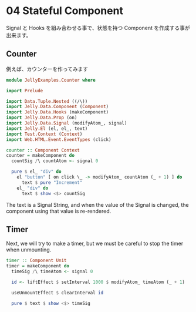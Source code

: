 # 04 Stateful Component

Signal と Hooks を組み合わせる事で、状態を持つ Component を作成する事が出来ます。

## Counter

例えば、カウンターを作ってみます

```purs
module JellyExamples.Counter where

import Prelude

import Data.Tuple.Nested ((/\))
import Jelly.Data.Component (Component)
import Jelly.Data.Hooks (makeComponent)
import Jelly.Data.Prop (on)
import Jelly.Data.Signal (modifyAtom_, signal)
import Jelly.El (el, el_, text)
import Test.Context (Context)
import Web.HTML.Event.EventTypes (click)

counter :: Component Context
counter = makeComponent do
  countSig /\ countAtom <- signal 0

  pure $ el_ "div" do
    el "button" [ on click \_ -> modifyAtom_ countAtom (_ + 1) ] do
      text $ pure "Increment"
    el_ "div" do
      text $ show <$> countSig
```

The text is a Signal String, and when the value of the Signal is changed, the component using that value is re-rendered.

## Timer

Next, we will try to make a timer, but we must be careful to stop the timer when unmounting.

```purs
timer :: Component Unit
timer = makeComponent do
  timeSig /\ timeAtom <- signal 0

  id <- liftEffect $ setInterval 1000 $ modifyAtom_ timeAtom (_ + 1)

  useUnmountEffect $ clearInterval id

  pure $ text $ show <$> timeSig
```
